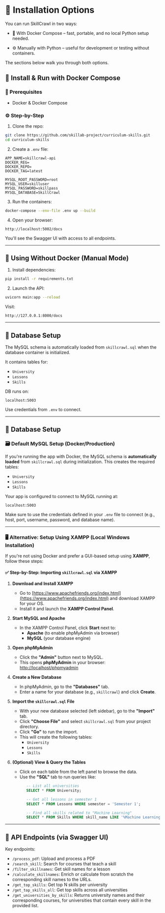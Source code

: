 # 🧰 Installation Options
You can run SkillCrawl in two ways:

- 🐳 With Docker Compose – fast, portable, and no local Python setup needed.

- ⚙️ Manually with Python – useful for development or testing without containers.

The sections below walk you through both options.

## 🐳 Install & Run with Docker Compose

### 📁 Prerequisites
- Docker & Docker Compose

### ⚙️ Step-by-Step
1. Clone the repo:
```bash
git clone https://github.com/skillab-project/curriculum-skills.git
cd curriculum-skills
```

2. Create a `.env` file:
```env
APP_NAME=skillcrawl-api
DOCKER_REG=
DOCKER_REPO=
DOCKER_TAG=latest

MYSQL_ROOT_PASSWORD=root
MYSQL_USER=skilluser
MYSQL_PASSWORD=skillpass
MYSQL_DATABASE=SkillCrawl
```

3. Run the containers:
```bash
docker-compose --env-file .env up --build
```

4. Open your browser:
```
http://localhost:5002/docs
```
You'll see the Swagger UI with access to all endpoints.

---

## 🧪 Using Without Docker (Manual Mode)

1. Install dependencies:
```bash
pip install -r requirements.txt
```

2. Launch the API:
```bash
uvicorn main:app --reload
```

Visit:
```
http://127.0.0.1:8000/docs
```

---

## 📄 Database Setup

The MySQL schema is automatically loaded from `skillcrawl.sql` when the database container is initialized.

It contains tables for:
- `University`
- `Lessons`
- `Skills`

DB runs on:
```
localhost:5003
```

Use credentials from `.env` to connect.

---

## 📄 Database Setup

### 🗃️ Default MySQL Setup (Docker/Production)

If you're running the app with Docker, the MySQL schema is **automatically loaded** from `skillcrawl.sql` during initialization. This creates the required tables:

- `University`
- `Lessons`
- `Skills`

Your app is configured to connect to MySQL running at:

```
localhost:5003
```

Make sure to use the credentials defined in your `.env` file to connect (e.g., host, port, username, password, and database name).

---

### 🖥️ Alternative: Setup Using XAMPP (Local Windows Installation)

If you're not using Docker and prefer a GUI-based setup using **XAMPP**, follow these steps:

#### ✅ Step-by-Step: Importing `skillcrawl.sql` via XAMPP

1. **Download and Install XAMPP**
   - Go to [https://www.apachefriends.org/index.html](https://www.apachefriends.org/index.html) and download XAMPP for your OS.
   - Install it and launch the **XAMPP Control Panel**.

2. **Start MySQL and Apache**
   - In the XAMPP Control Panel, click **Start** next to:
     - **Apache** (to enable phpMyAdmin via browser)
     - **MySQL** (your database engine)

3. **Open phpMyAdmin**
   - Click the **"Admin"** button next to MySQL.
   - This opens **phpMyAdmin** in your browser: [http://localhost/phpmyadmin](http://localhost/phpmyadmin)

4. **Create a New Database**
   - In phpMyAdmin, go to the **"Databases"** tab.
   - Enter a name for your database (e.g., `skillcrawl`) and click **Create**.

5. **Import the `skillcrawl.sql` File**
   - With your new database selected (left sidebar), go to the **"Import"** tab.
   - Click **"Choose File"** and select `skillcrawl.sql` from your project directory.
   - Click **"Go"** to run the import.
   - This will create the following tables:
     - `University`
     - `Lessons`
     - `Skills`

6. **(Optional) View & Query the Tables**
   - Click on each table from the left panel to browse the data.
   - Use the **"SQL"** tab to run queries like:
     ```sql
        -- List all universities
        SELECT * FROM University;

        -- Get all lessons in semester 1
        SELECT * FROM Lessons WHERE semester = 'Semester 1';

        -- Find all skills related to "Machine Learning"
        SELECT * FROM Skills WHERE skill_name LIKE '%Machine Learning%';
     ```


---

## 🧠 API Endpoints (via Swagger UI)

Key endpoints:
- `/process_pdf`: Upload and process a PDF
- `/search_skill`: Search for courses that teach a skill
- `/filter_skillnames`: Get skill names for a lesson
- `/calculate_skillnames`: Enrich or calculate from scratch the corresponding skill names to the URLs.
- `/get_top_skills`: Get top N skills per university
- `/get_top_skills_all`: Get top skills across all universities
- `/get_universities_by_skills`: Returns university names and their corresponding courses, for universities that contain every skill in the provided list.
